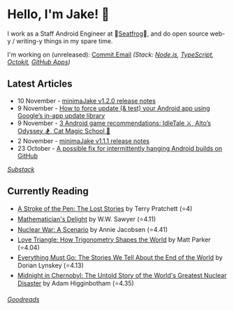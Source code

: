   # Hello, I'm Jake! 👋

I work as a Staff Android Engineer at 🐸[Seatfrog](https://seatfrog.com/)🐸, and do open source web-y / writing-y things in my spare time. 

I'm working on (unreleased): [Commit.Email](https://commit.email) *(Stack: [Node.js](https://nodejs.org/en), [TypeScript](https://www.typescriptlang.org/), [Octokit](https://github.com/octokit/octokit.js), [GitHub Apps](https://github.com/marketplace?type=apps))*

## Latest Articles
<!-- feed start -->
- 10 November - [minimaJake v1.2.0 release notes](https://minima.jakelee.co.uk/v1.2.0/)
- 9 November - [How to force update (&amp; test) your Android app using Google’s in-app update library](https://blog.jakelee.co.uk/googles-force-update-android-app-library/)
- 9 November - [3 Android game recommendations: IdleTale ⚔️, Alto’s Odyssey 🏂, Cat Magic School 🧙](https://jakelee.co.uk/android-games-october-2024/)
- 2 November - [minimaJake v1.1.1 release notes](https://minima.jakelee.co.uk/v1.1.1/)
- 23 October - [A possible fix for intermittently hanging Android builds on GitHub](https://blog.jakelee.co.uk/gradle-build-freezing-on-github-ci/)
<!-- feed end -->
*[Substack](https://jakeweeklee.substack.com)*

## Currently Reading
<!-- GOODREADS-LIST:START -->
- [A Stroke of the Pen: The Lost Stories](https://www.goodreads.com/review/show/6982141325?utm_medium=api&utm_source=rss) by Terry Pratchett (⭐️4)
- [Mathematician&apos;s Delight](https://www.goodreads.com/review/show/5019386463?utm_medium=api&utm_source=rss) by W.W. Sawyer (⭐️4.11)
- [Nuclear War: A Scenario](https://www.goodreads.com/review/show/6934103639?utm_medium=api&utm_source=rss) by Annie Jacobsen (⭐️4.41)
- [Love Triangle: How Trigonometry Shapes the World](https://www.goodreads.com/review/show/6906747462?utm_medium=api&utm_source=rss) by Matt    Parker (⭐️4.04)
- [Everything Must Go: The Stories We Tell About the End of the World](https://www.goodreads.com/review/show/6736777927?utm_medium=api&utm_source=rss) by Dorian Lynskey (⭐️4.13)
- [Midnight in Chernobyl: The Untold Story of the World's Greatest Nuclear Disaster](https://www.goodreads.com/review/show/6420262350?utm_medium=api&utm_source=rss) by Adam Higginbotham (⭐️4.35)
<!-- GOODREADS-LIST:END -->
*[Goodreads](https://goodreads.com/jakesteam)*
